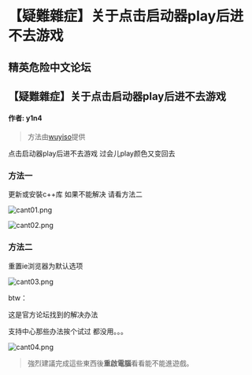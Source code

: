 # 【疑難雜症】关于点击启动器play后进不去游戏

## 精英危险中文论坛

## 【疑難雜症】关于点击启动器play后进不去游戏

#### 作者: y1n4

> 方法由[wuyiso](https://tieba.baidu.com/p/6016435576)提供

点击启动器play后进不去游戏 过会儿play颜色又变回去

### 方法一

更新或安裝c++库 如果不能解决 请看方法二

![cant01.png](https://cdn.elitedanger.cn/FiNyemZuOGtHwQ26ZMHhGJUmjIZ_.png)

![cant02.png](https://cdn.elitedanger.cn/Fi4a6rba57QrIpp2QIoqIuC4L69s.png)

### 方法二

重置ie浏览器为默认选项

![cant03.png](https://cdn.elitedanger.cn/Fk-WsoC8shmNDG_HBuEugLNdkP48.png)

btw：

这是官方论坛找到的解决办法

支持中心那些办法挨个试过 都没用。。。

![cant04.png](https://cdn.elitedanger.cn/Fsmfr5U5q_v2tLmmizGBirCrVWRl.png)

> 強烈建議完成這些東西後**重啟電腦**看看能不能進遊戲。

